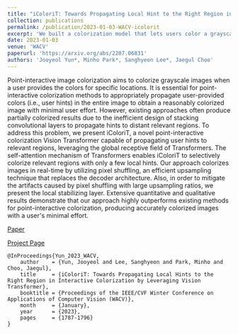 ```yaml
---
title: "iColoriT: Towards Propagating Local Hint to the Right Region in Interactive Colorization by Leveraging Vision Transformer"
collection: publications
permalink: /publication/2023-01-03-WACV-icolorit
excerpt: 'We built a colorization model that lets users color a grayscale image with only a few clicks.'
date: 2023-01-03
venue: 'WACV'
paperurl: 'https://arxiv.org/abs/2207.06831'
authors: 'Jooyeol Yun*, Minho Park*, Sanghyeon Lee*, Jaegul Choo'
---
```


Point-interactive image colorization aims to colorize grayscale images when a user provides the colors for specific locations. It is essential for point-interactive colorization methods to appropriately propagate user-provided colors (i.e., user hints) in the entire image to obtain a reasonably colorized image with minimal user effort. However, existing approaches often produce partially colorized results due to the inefficient design of stacking convolutional layers to propagate hints to distant relevant regions. To address this problem, we present iColoriT, a novel point-interactive colorization Vision Transformer capable of propagating user hints to relevant regions, leveraging the global receptive field of Transformers. The self-attention mechanism of Transformers enables iColoriT to selectively colorize relevant regions with only a few local hints. Our approach colorizes images in real-time by utilizing pixel shuffling, an efficient upsampling technique that replaces the decoder architecture. Also, in order to mitigate the artifacts caused by pixel shuffling with large upsampling ratios, we present the local stabilizing layer. Extensive quantitative and qualitative results demonstrate that our approach highly outperforms existing methods for point-interactive colorization, producing accurately colorized images with a user's minimal effort.

[Paper](https://openaccess.thecvf.com/content/WACV2023/html/Yun_iColoriT_Towards_Propagating_Local_Hints_to_the_Right_Region_in_WACV_2023_paper.html)

[Project Page](https://pmh9960.github.io/research/iColoriT/)

```
@InProceedings{Yun_2023_WACV,
    author    = {Yun, Jooyeol and Lee, Sanghyeon and Park, Minho and Choo, Jaegul},
    title     = {iColoriT: Towards Propagating Local Hints to the Right Region in Interactive Colorization by Leveraging Vision Transformer},
    booktitle = {Proceedings of the IEEE/CVF Winter Conference on Applications of Computer Vision (WACV)},
    month     = {January},
    year      = {2023},
    pages     = {1787-1796}
}

```